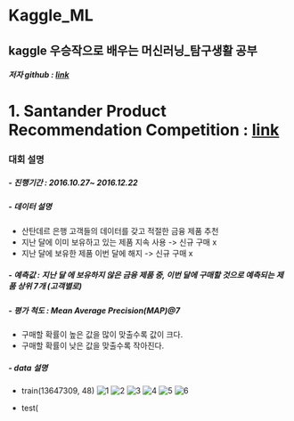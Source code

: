 # Kaggle_ML
## kaggle 우승작으로 배우는 머신러닝_탐구생활 공부 
##### 저자 github : [link](https://github.com/bjpublic/kaggleml)


# 1. Santander Product Recommendation Competition : [link](https://www.kaggle.com/c/santander-product-recommendation)
### 대회 설명
##### - 진행기간 : 2016.10.27~ 2016.12.22
##### - 데이터 설명
   - 산탄데르 은행 고객들의 데이터를 갖고 적절한 금융 제품 추천
   - 지난 달에 이미 보유하고 있는 제품 지속 사용 -> 신규 구매 x
   - 지난 달에 보유한 제품 이번 달에 해지 -> 신규 구매 x
##### - 예측값 : 지난 달 에 보유하지 않은 금융 제품 중, 이번 달에 구매할 것으로 예측되는 제품 상위 7개 (고객별로)
##### - 평가 척도 : Mean Average Precision(MAP)@7
   - 구매할 확률이 높은 값을 많이 맞출수록 값이 크다.
   - 구매할 확률이 낮은 값을 맞출수록 작아진다.
##### - data 설명
   - train(13647309, 48)
![](https://github.com/miniii222/Kaggle_ML/blob/master/santander_product_recommendation/column_1.JPG '1')
![](https://github.com/miniii222/Kaggle_ML/blob/master/santander_product_recommendation/column_2.JPG '2')
![](https://github.com/miniii222/Kaggle_ML/blob/master/santander_product_recommendation/column_3.JPG '3')
![](https://github.com/miniii222/Kaggle_ML/blob/master/santander_product_recommendation/column_4.JPG '4')
![](https://github.com/miniii222/Kaggle_ML/blob/master/santander_product_recommendation/column_5.JPG '5')
![](https://github.com/miniii222/Kaggle_ML/blob/master/santander_product_recommendation/column_6.JPG '6')
          
       
  
   - test(
   
